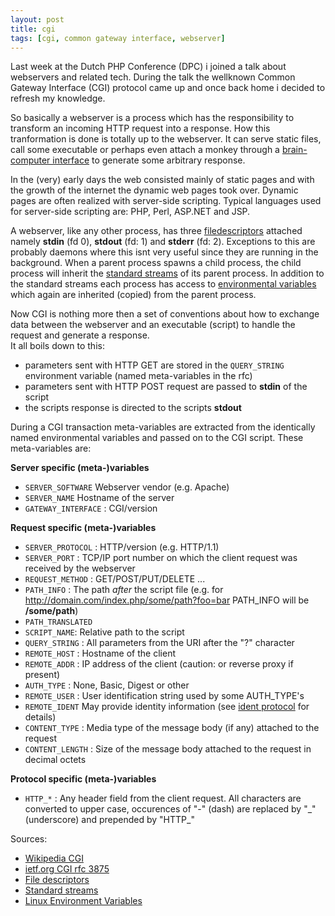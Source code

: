 ```yaml
---
layout: post
title: cgi 
tags: [cgi, common gateway interface, webserver]
---
```


Last week at the Dutch PHP Conference (DPC) i joined a talk about webservers and related tech.
During the talk the wellknown Common Gateway Interface (CGI) protocol came up and once back home i decided to refresh my knowledge.

So basically a webserver is a process which has the responsibility to transform an incoming HTTP request into a response. 
How this tranformation is done is totally up to the webserver.
It can serve static files, call some executable or perhaps even attach a monkey through a [brain-computer interface][1] to generate some arbitrary response.

In the (very) early days the web consisted mainly of static pages and with the growth of the internet the dynamic web pages took over.
Dynamic pages are often realized with server-side scripting. Typical languages used for server-side scripting are: PHP, Perl, ASP.NET and JSP.

A webserver, like any other process, has three [filedescriptors][4] attached namely **stdin** (fd 0), **stdout** (fd: 1) and **stderr** (fd: 2).
Exceptions to this are probably daemons where this isnt very useful since they are running in the background.
When a parent process spawns a child process, the child process will inherit the [standard streams][5] of its parent process.
In addition to the standard streams each process has access to [environmental variables][6] which again are inherited (copied) from the parent process.

Now CGI is nothing more then a set of conventions about how to exchange data between the webserver and an executable (script) to handle the request and generate a response.  
It all boils down to this:  
- parameters sent with HTTP GET are stored in the `QUERY_STRING` environment variable (named meta-variables in the rfc)  
- parameters sent with HTTP POST request are passed to **stdin** of the script  
- the scripts response is directed to the scripts **stdout**  

During a CGI transaction meta-variables are extracted from the identically named environmental variables and passed on to the CGI script.
These meta-variables are:

**Server specific (meta-)variables**  
- `SERVER_SOFTWARE` Webserver vendor (e.g. Apache)  
- `SERVER_NAME`  Hostname of the server  
- `GATEWAY_INTERFACE` : CGI/version  

**Request specific (meta-)variables**  
- `SERVER_PROTOCOL` : HTTP/version (e.g. HTTP/1.1)  
- `SERVER_PORT` : TCP/IP port number on which the client request was received by the webserver  
- `REQUEST_METHOD` : GET/POST/PUT/DELETE ...  
- `PATH_INFO` : The path *after* the script file (e.g. for http://domain.com/index.php/some/path?foo=bar PATH_INFO will be **/some/path**)  
- `PATH_TRANSLATED`  
- `SCRIPT_NAME`: Relative path to the script
- `QUERY_STRING` : All parameters from the URI after the "?" character  
- `REMOTE_HOST` : Hostname of the client  
- `REMOTE_ADDR` : IP address of the client (caution: or reverse proxy if present)  
- `AUTH_TYPE` : None, Basic, Digest or other  
- `REMOTE_USER` :  User identification string used by some AUTH_TYPE's  
- `REMOTE_IDENT`  May provide identity information (see [ident protocol][7] for details)
- `CONTENT_TYPE` : Media type of the message body (if any) attached to the request
- `CONTENT_LENGTH` : Size of the message body attached to the request in decimal octets  

**Protocol specific (meta-)variables**  
- `HTTP_*` : Any header field from the client request. All characters are converted to upper case, occurences of "-" (dash) are replaced by "\_" (underscore) and prepended by "HTTP_"  

Sources:  
- [Wikipedia CGI][2]  
- [ietf.org CGI rfc 3875][3]  
- [File descriptors][4]  
- [Standard streams][5]  
- [Linux Environment Variables][6]  

[1]: https://en.wikipedia.org/wiki/Brain%E2%80%93computer_interface
[2]: https://en.wikipedia.org/wiki/Common_Gateway_Interface
[3]: http://www.ietf.org/rfc/rfc3875
[4]: https://en.wikipedia.org/wiki/File_descriptor
[5]: https://en.wikipedia.org/wiki/Standard_streams
[6]: https://help.ubuntu.com/community/EnvironmentVariables
[7]: https://en.wikipedia.org/wiki/Ident_protocol
